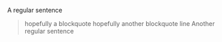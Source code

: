 A regular sentence
> hopefully a blockquote
> hopefully another blockquote line
Another regular sentence
